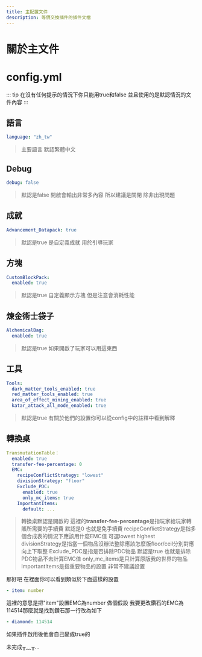 ```yaml
---
title: 主配置文件
description: 等價交換插件的插件文檔
---
```


# 關於主文件
# config.yml

::: tip
在沒有任何提示的情況下你只能用true和false
並且使用的是默認情況的文件內容
:::

## 語言
```yaml
language: "zh_tw"
```
> 主要語言 默認繁體中文

## Debug
```yaml
debug: false
```
> 默認是false 開啟會輸出非常多內容 所以建議是關閉 除非出現問題

## 成就
```yaml
Advancement_Datapack: true
```
> 默認是true 是自定義成就 用於引導玩家

## 方塊
```yaml
CustomBlockPack:
  enabled: true
```
> 默認是true 自定義顯示方塊 但是注意會消耗性能

## 煉金術士袋子
```yaml
AlchemicalBag:
  enabled: true
```
> 默認是true 如果開啟了玩家可以用這東西

## 工具
```yaml
Tools:
  dark_matter_tools_enabled: true
  red_matter_tools_enabled: true
  area_of_effect_mining_enabled: true
  katar_attack_all_mode_enabled: true
```
> 默認是true 有關於他們的設置你可以從config中的註釋中看到解釋

## 轉換桌
```yaml
TransmutationTable：
  enabled: true
  transfer-fee-percentage: 0
  EMC:
    recipeConflictStrategy: "lowest"
    divisionStrategy: "floor"
    Exclude_PDC:
      enabled: true
      only_mc_items: true
    ImportantItems:
      default: ...
```
> 轉換桌默認是開啟的 這裡的**transfer-fee-percentage**是指玩家給玩家轉賬所需要的手續費 默認是0 也就是免手續費
> recipeConflictStrategy是指多個合成表的情況下應該用什麼EMC值 可選lowest highest
> divisionStrategy是指當一個物品沒辦法整除應該怎麼版floor/ceil分別對應向上下取整
> Exclude_PDC是指是否排除PDC物品 默認是true 也就是排除PDC物品不去計算EMC值
> only_mc_items是只計算原版我的世界的物品
> ImportantItems是指重要物品的設置 非常不建議設置

<QuestionBlock title="要你管?!我就要設置!">

那好吧 在裡面你可以看到類似於下面這樣的設置
```yaml
- item: number
```
這裡的意思是把"item"設置EMC為number
做個假設 我要更改鑽石的EMC為114514那麼就是找到鑽石那一行改為如下

```yaml
- diamond: 114514
```

</QuestionBlock>

<QuestionBlock title="ConfrimDatapack你怎麼沒講到?!!!">

如果插件啟用後他會自己變成true的

</QuestionBlock>

<QuestionBlock title="那關於philosopher_stone?">

未完成╥﹏╥...

</QuestionBlock>